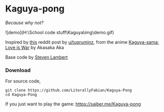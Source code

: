 # Kaguya-pong

*Because why not?*

![demo](H:\School code stuff\Kaguya\img\demo.gif)

Inspired by [this](https://www.reddit.com/r/Animemes/comments/gnvhwb/kaguya_pong/) reddit post by [u/tupruminz](https://www.reddit.com/user/tupruminz/), from the anime [Kaguya-sama: Love is War](https://myanimelist.net/anime/37999/Kaguya-sama_wa_Kokurasetai__Tensai-tachi_no_Renai_Zunousen) by Akasaka Aka

Base code by [Steven Lambert](https://github.com/straker)

### Download

For source code,

```
git clone https://github.com/LiterallyFabian/Kaguya-Pong
cd Kaguya-Pong
```

If you just want to play the game: https://sajber.me/Kaguya-pong